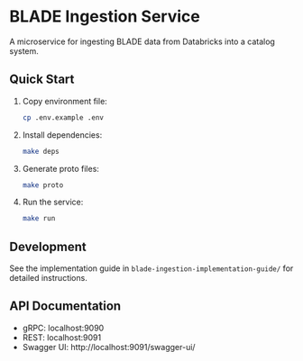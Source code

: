 # BLADE Ingestion Service

A microservice for ingesting BLADE data from Databricks into a catalog system.

## Quick Start

1. Copy environment file:
   ```bash
   cp .env.example .env
   ```

2. Install dependencies:
   ```bash
   make deps
   ```

3. Generate proto files:
   ```bash
   make proto
   ```

4. Run the service:
   ```bash
   make run
   ```

## Development

See the implementation guide in `blade-ingestion-implementation-guide/` for detailed instructions.

## API Documentation

- gRPC: localhost:9090
- REST: localhost:9091
- Swagger UI: http://localhost:9091/swagger-ui/